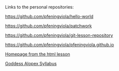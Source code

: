 Links to the personal repositories:

https://github.com/pfeningviola/hello-world

https://github.com/pfeningviola/patchwork

https://github.com/pfeningviola/git-lesson-repository

https://github.com/pfeningviola/pfeningviola.github.io

[Homepage from the html lesson](https://pfeningviola.github.io)

[Goddess 
Alopex Syllabus](https://github.com/green-fox-academy/godess-syllabus)
